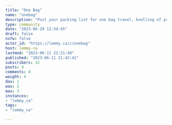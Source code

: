 ```yaml
---
title: "One Bag" 
name: "onebag"
description: "Post your packing list for one bag travel, knolling of your items, or your favourite travel bag."
type: community
date: "2023-06-29 12:34:45"
draft: false
nsfw: false
actor_id: "https://lemmy.ca/c/onebag"
host: lemmy.ca
lastmod: "2023-06-11 22:21:48"
published: "2023-06-11 21:42:41"
subscribers: 32
posts: 4
comments: 8
weight: 4
dau: 1
wau: 2
mau: 3
instances:
- "lemmy_ca"
tags: 
- "lemmy_ca"

---
```

